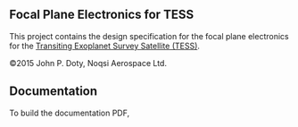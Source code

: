 Focal Plane Electronics for TESS
--------------------------------------------

This project contains the design specification for the focal plane electronics for the [Transiting Exoplanet Survey Satellite (TESS)](http://space.mit.edu/TESS/TESS/TESS_Overview.html).

©2015 John P. Doty, Noqsi Aerospace Ltd.


Documentation
--------------------

To build the documentation PDF, 